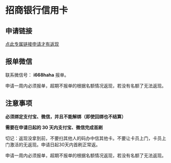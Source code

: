 # 招商银行信用卡


## 申请链接

[点此专属链接申请才有返现](https://b.xbkeji.vip/index.php/Wap/CreditCard/apply.html?&bank_id=203&user_code=tcxrn7c2&show=1)

## 报单微信

联系微信号： **i668haha** 报单。

申请一周内必须报单，超期不报单的根据名额情况返现，若没有名额了无法返现。

## 注意事项

**必须绑定支付宝、微信，并且不能解绑（即使回绑也不结算）**

**需要在申请日起的 30 天内支付宝、微信完成首刷**

切记：返现没拿到前，不要扫其他人的码办中信其他卡。不要让卡员上门，卡员上门激活的无返现。申请日起30天内首刷正常返。

申请一周内必须报单，超期不报单的根据名额情况返现，若没有名额了无法返现。